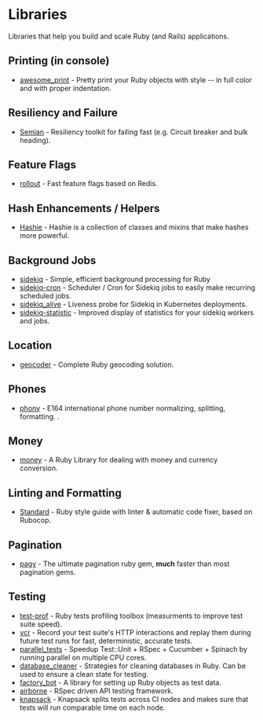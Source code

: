 # Libraries

Libraries that help you build and scale Ruby \(and Rails\) applications.

## Printing \(in console\)

* [awesome\_print](https://github.com/awesome-print/awesome_print) - Pretty print your Ruby objects with style -- in full color and with proper indentation. 

## Resiliency and Failure

* [Semian](https://github.com/Shopify/semian) - Resiliency toolkit for failing fast \(e.g. Circuit breaker and bulk heading\).

## Feature Flags

* [rollout](https://github.com/fetlife/rollout) - Fast feature flags based on Redis.

## Hash Enhancements / Helpers

* [Hashie](https://github.com/intridea/hashie) - Hashie is a collection of classes and mixins that make hashes more powerful.

## Background Jobs

* [sidekiq](https://github.com/mperham/sidekiq) - Simple, efficient background processing for Ruby
* [sidekiq-cron](https://github.com/ondrejbartas/sidekiq-cron) - Scheduler / Cron for Sidekiq jobs to easily make recurring scheduled jobs.
* [sidekiq\_alive](https://github.com/arturictus/sidekiq_alive) - Liveness probe for Sidekiq in Kubernetes deployments.
* [sidekiq-statistic](https://github.com/davydovanton/sidekiq-statistic) - Improved display of statistics for your sidekiq workers and jobs.

## Location

* [geocoder](https://github.com/alexreisner/geocoder) - Complete Ruby geocoding solution.

## Phones

* [phony](https://github.com/floere/phony) - E164 international phone number normalizing, splitting, formatting. .

## Money

* [money](https://github.com/RubyMoney/money) - A Ruby Library for dealing with money and currency conversion.

## Linting and Formatting

* [Standard](https://github.com/testdouble/standard) - Ruby style guide with linter & automatic code fixer, based on Rubocop.

## Pagination

* [pagy](https://github.com/ddnexus/pagy) - The ultimate pagination ruby gem, **much** faster than most pagination gems.

## Testing

* [test-prof](https://github.com/palkan/test-prof) - Ruby tests profiling toolbox \(measurments to improve test suite speed\).
* [vcr](https://github.com/vcr/vcr) - Record your test suite's HTTP interactions and replay them during future test runs for fast, deterministic, accurate tests.
* [parallel\_tests](https://github.com/grosser/parallel_tests) - Speedup Test::Unit + RSpec + Cucumber + Spinach by running parallel on multiple CPU cores.
* [database\_cleaner](https://github.com/DatabaseCleaner/database_cleaner) - Strategies for cleaning databases in Ruby. Can be used to ensure a clean state for testing. 
* [factory\_bot](https://github.com/thoughtbot/factory_bot) - A library for setting up Ruby objects as test data.
* [airborne](https://github.com/brooklynDev/airborne) - RSpec driven API testing framework.
* [knapsack](https://github.com/ArturT/knapsack) - Knapsack splits tests across CI nodes and makes sure that tests will run comparable time on each node.

